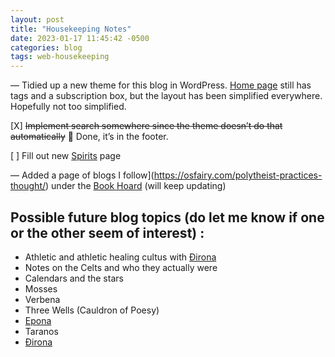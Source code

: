 ```yaml
---
layout: post
title: "Housekeeping Notes"
date: 2023-01-17 11:45:42 -0500
categories: blog
tags: web-housekeeping
---
```



— Tidied up a new theme for this blog in WordPress. [Home page](https://osfairy.com/) still has tags and a subscription box, but the layout has been simplified everywhere. Hopefully not too simplified.

[X] ~~Implement search somewhere since the theme doesn’t do that automatically~~ 🥲 Done, it’s in the footer.

[ ] Fill out new [Spirits](https://osfairy.com/spirits/) page

— Added a page of blogs I follow](https://osfairy.com/polytheist-practices-thought/) under the [Book Hoard](https://osfairy.com/reading-list/) (will keep updating)

## Possible future blog topics (do let me know if one or the other seem of interest) :

- Athletic and athletic healing cultus with [Đirona](https://osfairy.com/tag/dirona/)
- Notes on the Celts and who they actually were
- Calendars and the stars
- Mosses
- Verbena
- Three Wells (Cauldron of Poesy)
- [Epona](https://osfairy.com/tag/epona/)
- Taranos
- [Đirona](https://osfairy.com/tag/dirona/)